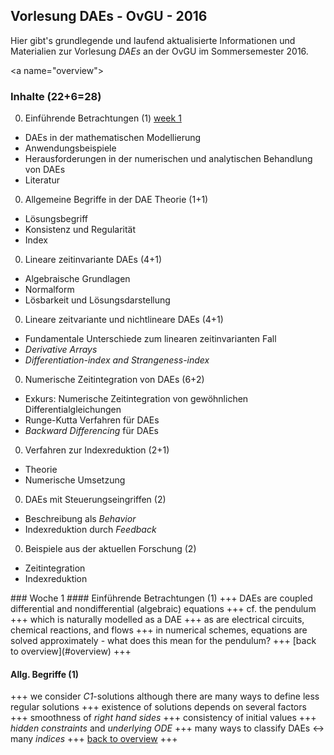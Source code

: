 Vorlesung DAEs - OvGU - 2016
-----

Hier gibt's grundlegende und laufend aktualisierte Informationen und Materialien zur Vorlesung *DAEs* an der OvGU im Sommersemester 2016.

<a name="overview"\>

### Inhalte (22+6=28) 
 0. Einf&uuml;hrende Betrachtungen (1) [week 1](#week1)
   * DAEs in der mathematischen Modellierung 
   * Anwendungsbeispiele
   * Herausforderungen in der numerischen und analytischen Behandlung von DAEs
   * Literatur
 0. Allgemeine Begriffe in der DAE Theorie (1+1)
   * L&ouml;sungsbegriff
   * Konsistenz und Regularit&auml;t
   * Index
 0. Lineare zeitinvariante DAEs (4+1)
   * Algebraische Grundlagen
   * Normalform
   * L&ouml;sbarkeit und L&ouml;sungsdarstellung
 0. Lineare zeitvariante und nichtlineare DAEs (4+1)
   * Fundamentale Unterschiede zum linearen zeitinvarianten Fall
   * *Derivative Arrays*
   * *Differentiation-index and Strangeness-index*
 0. Numerische Zeitintegration von DAEs (6+2)
   * Exkurs: Numerische Zeitintegration von gew&ouml;hnlichen Differentialgleichungen
   * Runge-Kutta Verfahren f&uuml;r DAEs
   * *Backward Differencing* f&uuml;r DAEs
 0. Verfahren zur Indexreduktion (2+1)
   * Theorie
   * Numerische Umsetzung
 0. DAEs mit Steuerungseingriffen (2)
   * Beschreibung als *Behavior*
   * Indexreduktion durch *Feedback*
 0. Beispiele aus der aktuellen Forschung (2)
   * Zeitintegration
   * Indexreduktion

<a name="week1"/>
### Woche 1
#### Einf&uuml;hrende Betrachtungen (1)
+++ DAEs are coupled differential and nondifferential (algebraic) equations +++ cf. the pendulum +++ which is naturally modelled as a DAE +++ as are electrical circuits, chemical reactions, and flows +++ in numerical schemes, equations are solved approximately - what does this mean for the pendulum? +++  [back to overview](#overview) +++

#### Allg. Begriffe (1)
+++ we consider *C1*-solutions although there are many ways to define less regular solutions +++ existence of solutions depends on several factors +++ smoothness of *right hand sides* +++ consistency of initial values +++ *hidden constraints* and *underlying ODE* +++ many ways to classify DAEs <-> many *indices* +++ [back to overview](#overview) +++
